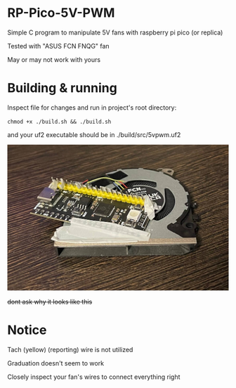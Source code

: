 # RP-Pico-5V-PWM
Simple C program to manipulate 5V fans with raspberry pi pico (or replica)

Tested with "ASUS FCN FNQG" fan

May or may not work with yours

# Building & running
Inspect file for changes and run in project's root directory:

`chmod +x ./build.sh && ./build.sh`

and your uf2 executable should be in ./build/src/5vpwm.uf2

![Preview](https://github.com/den0620/RP-Pico-5V-PWM/blob/main/preview.jpg)

~~dont ask why it looks like this~~

# Notice
Tach (yellow) (reporting) wire is not utilized

Graduation doesn't seem to work

Closely inspect your fan's wires to connect everything right
